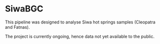# SiwaBGC
This pipeline was designed to analyse Siwa hot springs samples (Cleopatra and Fatnas).

The project is currently ongoing, hence data not yet available to the public.